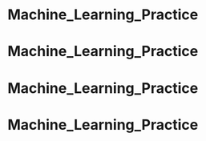 # Machine_Learning_Practice
# Machine_Learning_Practice
# Machine_Learning_Practice
# Machine_Learning_Practice
